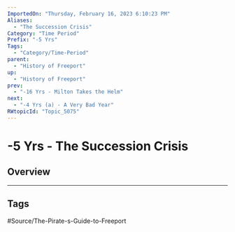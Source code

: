 ```yaml
---
ImportedOn: "Thursday, February 16, 2023 6:10:23 PM"
Aliases:
  - "The Succession Crisis"
Category: "Time Period"
Prefix: "-5 Yrs"
Tags:
  - "Category/Time-Period"
parent:
  - "History of Freeport"
up:
  - "History of Freeport"
prev:
  - "-16 Yrs - Milton Takes the Helm"
next:
  - "-4 Yrs (a) - A Very Bad Year"
RWtopicId: "Topic_5075"
---
```

# -5 Yrs - The Succession Crisis
## Overview

---
## Tags
#Source/The-Pirate-s-Guide-to-Freeport


